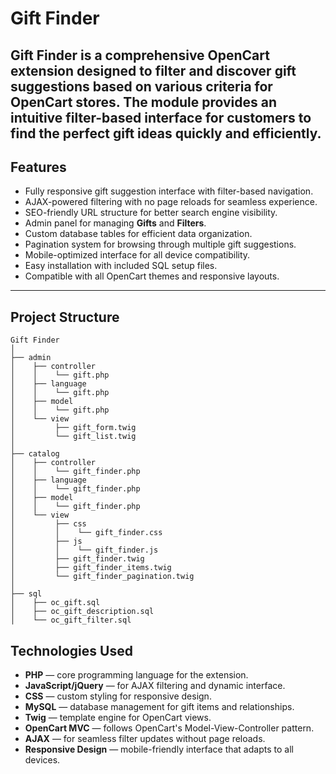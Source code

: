 # Gift Finder
**Gift Finder** is a comprehensive OpenCart extension designed to **filter** and discover gift suggestions based on various **criteria** for **OpenCart** stores.
The module provides an intuitive filter-based interface for customers to find the perfect gift ideas quickly and efficiently.
---
## Features
- Fully responsive gift suggestion interface with filter-based navigation.
- AJAX-powered filtering with no page reloads for seamless experience.
- SEO-friendly URL structure for better search engine visibility.
- Admin panel for managing **Gifts** and **Filters**.
- Custom database tables for efficient data organization.
- Pagination system for browsing through multiple gift suggestions.
- Mobile-optimized interface for all device compatibility.
- Easy installation with included SQL setup files.
- Compatible with all OpenCart themes and responsive layouts.
---
## Project Structure
```plaintext
Gift Finder
│
├── admin
│    ├── controller
│    │    └── gift.php
│    ├── language
│    │    └── gift.php
│    ├── model
│    │    └── gift.php
│    └── view
│         ├── gift_form.twig
│         └── gift_list.twig
│
├── catalog
│    ├── controller
│    │    └── gift_finder.php
│    ├── language
│    │    └── gift_finder.php
│    ├── model
│    │    └── gift_finder.php
│    └── view
│         ├── css
│         │    └── gift_finder.css
│         ├── js
│         │    └── gift_finder.js
│         ├── gift_finder.twig
│         ├── gift_finder_items.twig
│         └── gift_finder_pagination.twig
│
├── sql
│    ├── oc_gift.sql
│    ├── oc_gift_description.sql
│    └── oc_gift_filter.sql
```
## Technologies Used
- **PHP** — core programming language for the extension.
- **JavaScript/jQuery** — for AJAX filtering and dynamic interface.
- **CSS** — custom styling for responsive design.
- **MySQL** — database management for gift items and relationships.
- **Twig** — template engine for OpenCart views.
- **OpenCart MVC** — follows OpenCart's Model-View-Controller pattern.
- **AJAX** — for seamless filter updates without page reloads.
- **Responsive Design** — mobile-friendly interface that adapts to all devices.
